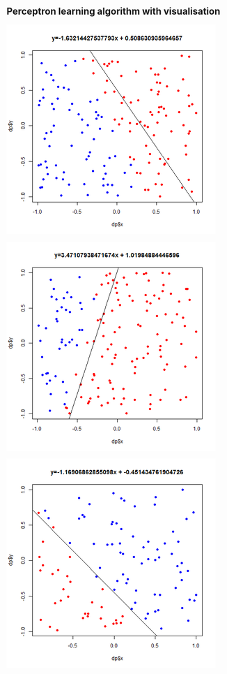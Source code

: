 ## Perceptron learning algorithm with visualisation

![Example 1](./animation-1.gif)

![Example 2](./animation-2.gif)

![Example 3](./animation-3.gif)